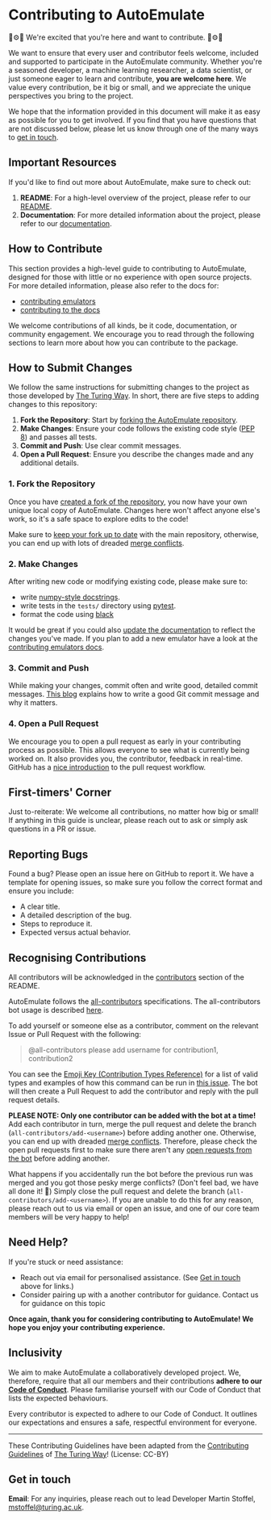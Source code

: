 # Contributing to AutoEmulate

💫⚙️🤖 We're excited that you're here and want to contribute. 🤖⚙️💫

We want to ensure that every user and contributor feels welcome, included and supported to participate in the AutoEmulate community. Whether you're a seasoned developer, a machine learning researcher, a data scientist, or just someone eager to learn and contribute, **you are welcome here**. We value every contribution, be it big or small, and we appreciate the unique perspectives you bring to the project.

We hope that the information provided in this document will make it as easy as possible for you to get involved. If you find that you have questions that are not discussed below, please let us know through one of the many ways to [get in touch](#get-in-touch).

## Important Resources

If you'd like to find out more about AutoEmulate, make sure to check out:

1. **README**: For a high-level overview of the project, please refer to our [README](https://github.com/alan-turing-institute/autoemulate/blob/main/README.md).
2. **Documentation**: For more detailed information about the project, please refer to our [documentation](https://alan-turing-institute.github.io/autoemulate).

## How to Contribute

This section provides a high-level guide to contributing to AutoEmulate, designed for those with little or no experience with open source projects. For more detailed information, please also refer to the docs for:

* [contributing emulators](https://alan-turing-institute.github.io/autoemulate/community/contributing-emulators.html)
* [contributing to the docs](https://alan-turing-institute.github.io/autoemulate/community/contributing-docs.html)

We welcome contributions of all kinds, be it code, documentation, or community engagement. We encourage you to read through the following sections to learn more about how you can contribute to the package.

## How to Submit Changes

We follow the same instructions for submitting changes to the project as those developed by [The Turing Way](https://github.com/the-turing-way/the-turing-way/blob/main/CONTRIBUTING.md#making-a-change-with-a-pull-request). In short, there are five steps to adding changes to this repository:

1. **Fork the Repository**: Start by [forking the AutoEmulate repository](https://github.com/alan-turing-institute/autoemulate/fork).
2. **Make Changes**: Ensure your code follows the existing code style ([PEP 8](https://peps.python.org/pep-0008/)) and passes all tests.
3. **Commit and Push**: Use clear commit messages.
4. **Open a Pull Request**: Ensure you describe the changes made and any additional details.

### 1. Fork the Repository

Once you have [created a fork of the repository](https://github.com/alan-turing-institute/autoemulate/fork), you now have your own unique local copy of AutoEmulate. Changes here won't affect anyone else's work, so it's a safe space to explore edits to the code!

Make sure to [keep your fork up to date](https://docs.github.com/en/pull-requests/collaborating-with-pull-requests/working-with-forks/syncing-a-fork) with the main repository, otherwise, you can end up with lots of dreaded [merge conflicts](https://docs.github.com/en/pull-requests/collaborating-with-pull-requests/addressing-merge-conflicts/about-merge-conflicts).

### 2. Make Changes

After writing new code or modifying existing code, please make sure to:

* write [numpy-style docstrings](https://numpydoc.readthedocs.io/en/latest/format.html).
* write tests in the `tests/` directory using [pytest](https://docs.pytest.org/en/7.4.x/).
* format the code using [black](https://github.com/psf/black)

It would be great if you could also [update the documentation](https://alan-turing-institute.github.io/autoemulate/community/contributing-docs.html) to reflect the changes you've made. If you plan to add a new emulator have a look at the [contributing emulators docs](https://alan-turing-institute.github.io/autoemulate/community/contributing-emulators.html).

### 3. Commit and Push

While making your changes, commit often and write good, detailed commit messages. [This blog](https://chris.beams.io/posts/git-commit/) explains how to write a good Git commit message and why it matters.

### 4. Open a Pull Request

We encourage you to open a pull request as early in your contributing process as possible. This allows everyone to see what is currently being worked on. It also provides you, the contributor, feedback in real-time. GitHub has a [nice introduction](https://guides.github.com/introduction/flow) to the pull request workflow.

## First-timers' Corner

Just to-reiterate: We welcome all contributions, no matter how big or small! If anything in this guide is unclear, please reach out to ask or simply ask questions in a PR or issue.

## Reporting Bugs

Found a bug? Please open an issue here on GitHub to report it. We have a template for opening issues, so make sure you follow the correct format and ensure you include:

* A clear title.
* A detailed description of the bug.
* Steps to reproduce it.
* Expected versus actual behavior.

## Recognising Contributions

All contributors will be acknowledged in the [contributors](https://github.com/alan-turing-institute/autoemulate/tree/main#contributors) section of the README.

AutoEmulate follows the [all-contributors](https://github.com/kentcdodds/all-contributors#emoji-key) specifications. The all-contributors bot usage is described [here](https://allcontributors.org/docs/en/bot/usage).

To add yourself or someone else as a contributor, comment on the relevant Issue or Pull Request with the following:

> @all-contributors please add username for contribution1, contribution2

You can see the [Emoji Key (Contribution Types Reference)](https://allcontributors.org/docs/en/emoji-key) for a list of valid <contribution> types and examples of how this command can be run in [this issue](https://github.com/alan-turing-institute/autoemulate/issues/94). The bot will then create a Pull Request to add the contributor and reply with the pull request details.

**PLEASE NOTE: Only one contributor can be added with the bot at a time!** Add each contributor in turn, merge the pull request and delete the branch (`all-contributors/add-<username>`) before adding another one. Otherwise, you can end up with dreaded [merge conflicts](https://help.github.com/articles/about-merge-conflicts). Therefore, please check the open pull requests first to make sure there aren't any [open requests from the bot](https://github.com/alan-turing-institute/autoemulate/pulls/app%2Fallcontributors) before adding another.

What happens if you accidentally run the bot before the previous run was merged and you got those pesky merge conflicts? (Don't feel bad, we have all done it! 🙈) Simply close the pull request and delete the branch (`all-contributors/add-<username>`). If you are unable to do this for any reason, please <!-- let us know on Slack <link to Slack>--> reach out to us via email or open an issue, and one of our core team members will be very happy to help!

## Need Help?

If you're stuck or need assistance:

<!-- #TODO #148 - Check our [FAQ](<ADD LINK TO FAQ DOCUMENT>) section first. -->
* Reach out <!-- on Slack or --> via email for personalised assistance. (See [Get in touch](#get-in-touch) above for links.)
* Consider pairing up with a another contributor for guidance. <!-- You can always find us in the Slack channel and we're happy to chat! -->Contact us for guidance on this topic

**Once again, thank you for considering contributing to AutoEmulate! We hope you enjoy your contributing experience.**

## Inclusivity

We aim to make AutoEmulate a collaboratively developed project. We, therefore, require that all our members and their contributions **adhere to our [Code of Conduct](https://github.com/alan-turing-institute/autoemulate/blob/main/CODE_OF_CONDUCT.md)**. Please familiarise yourself with our Code of Conduct that lists the expected behaviours.

Every contributor is expected to adhere to our Code of Conduct. It outlines our expectations and ensures a safe, respectful environment for everyone.

----

These Contributing Guidelines have been adapted from the [Contributing Guidelines](https://github.com/the-turing-way/the-turing-way/blob/main/CONTRIBUTING.md#recognising-contributions) of [The Turing Way](https://github.com/the-turing-way/the-turing-way)! (License: CC-BY)

## Get in touch

**Email**: For any inquiries, please reach out to lead Developer Martin Stoffel, <mstoffel@turing.ac.uk>.

<!-- The easiest way to get involved with the active development of AutoEmulate is to join our regular community calls. The community calls are currently on a hiatus but if you are interested in participating in the forthcoming community calls, which will start in 2024, you should join our Slack workspace, where conversation about when to hold the community calls in the future will take place. -->

<!--
**Slack Workspace**: Join our [AutoEmulate Slack channel](<LINK TO SIGN-UP OR TO THE SLACK TEAM>) for discussions, queries, and community interactions. Send us an email at kwesterling@turing.ac.uk to request an invite.
-->